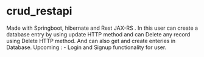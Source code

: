 # crud_restapi
Made with Springboot, hibernate and Rest JAX-RS . In this user can create a database entry by using update HTTP method and can Delete any record using Delete HTTP method. And can also get and create enteries in Database. 
Upcoming : - Login and Signup functionality for user. 
